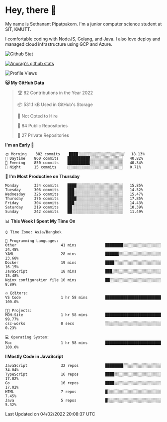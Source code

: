 # Hey, there 🙌
My name is Sethanant Pipatpakorn. I'm a junior computer science student at SIT, KMUTT.

I comfortable coding with NodeJS, Golang, and Java. I also love deploy and managed cloud infrastructure using GCP and Azure.

![Github Stat](https://github-profile-summary-cards.vercel.app/api/cards/profile-details?username=thetkpark&theme=dracula)

[![Anurag's github stats](https://github-readme-stats.vercel.app/api?username=thetkpark&count_private=true&show_icons=true&theme=tokyonight)](https://github.com/anuraghazra/github-readme-stats)

<!--START_SECTION:waka-->
![Profile Views](http://img.shields.io/badge/Profile%20Views-0-blue)

**🐱 My GitHub Data** 

> 🏆 82 Contributions in the Year 2022
 > 
> 📦 531.1 kB Used in GitHub's Storage 
 > 
> 🚫 Not Opted to Hire
 > 
> 📜 84 Public Repositories 
 > 
> 🔑 27 Private Repositories  
 > 
**I'm an Early 🐤** 

```text
🌞 Morning    382 commits    ████░░░░░░░░░░░░░░░░░░░░░   18.13% 
🌆 Daytime    860 commits    ██████████░░░░░░░░░░░░░░░   40.82% 
🌃 Evening    850 commits    ██████████░░░░░░░░░░░░░░░   40.34% 
🌙 Night      15 commits     ░░░░░░░░░░░░░░░░░░░░░░░░░   0.71%

```
📅 **I'm Most Productive on Thursday** 

```text
Monday       334 commits    ████░░░░░░░░░░░░░░░░░░░░░   15.85% 
Tuesday      306 commits    ███░░░░░░░░░░░░░░░░░░░░░░   14.52% 
Wednesday    326 commits    ███░░░░░░░░░░░░░░░░░░░░░░   15.47% 
Thursday     376 commits    ████░░░░░░░░░░░░░░░░░░░░░   17.85% 
Friday       304 commits    ███░░░░░░░░░░░░░░░░░░░░░░   14.43% 
Saturday     219 commits    ██░░░░░░░░░░░░░░░░░░░░░░░   10.39% 
Sunday       242 commits    ██░░░░░░░░░░░░░░░░░░░░░░░   11.49%

```


📊 **This Week I Spent My Time On** 

```text
⌚︎ Time Zone: Asia/Bangkok

💬 Programming Languages: 
Other                    41 mins             ████████░░░░░░░░░░░░░░░░░   34.48% 
YAML                     28 mins             ██████░░░░░░░░░░░░░░░░░░░   23.68% 
Docker                   19 mins             ████░░░░░░░░░░░░░░░░░░░░░   16.15% 
JavaScript               18 mins             ███░░░░░░░░░░░░░░░░░░░░░░   15.48% 
Nginx configuration file 10 mins             ██░░░░░░░░░░░░░░░░░░░░░░░   8.89%

🔥 Editors: 
VS Code                  1 hr 58 mins        █████████████████████████   100.0%

🐱‍💻 Projects: 
MDH-Site                 1 hr 58 mins        █████████████████████████   99.77% 
csc-works                0 secs              ░░░░░░░░░░░░░░░░░░░░░░░░░   0.23%

💻 Operating System: 
Mac                      1 hr 58 mins        █████████████████████████   100.0%

```

**I Mostly Code in JavaScript** 

```text
JavaScript               32 repos            ████████░░░░░░░░░░░░░░░░░   34.04% 
TypeScript               16 repos            ████░░░░░░░░░░░░░░░░░░░░░   17.02% 
Go                       16 repos            ████░░░░░░░░░░░░░░░░░░░░░   17.02% 
HTML                     7 repos             █░░░░░░░░░░░░░░░░░░░░░░░░   7.45% 
Java                     5 repos             █░░░░░░░░░░░░░░░░░░░░░░░░   5.32%

```



 Last Updated on 04/02/2022 20:08:37 UTC
<!--END_SECTION:waka-->
